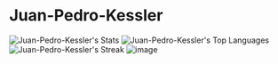 # Juan-Pedro-Kessler
![Juan-Pedro-Kessler's Stats](https://github-readme-stats.vercel.app/api?username=Juan-Pedro-Kessler&theme=default&show_icons=true&hide_border=true&count_private=true)
![Juan-Pedro-Kessler's Top Languages](https://github-readme-stats.vercel.app/api/top-langs/?username=Juan-Pedro-Kessler&theme=default&show_icons=true&hide_border=true&layout=compact)
![Juan-Pedro-Kessler's Streak](https://github-readme-streak-stats.herokuapp.com/?user=Juan-Pedro-Kessler&theme=default&hide_border=true)
![image](https://github.com/user-attachments/assets/e844768c-f044-4392-a314-61dcecf6aba0)
